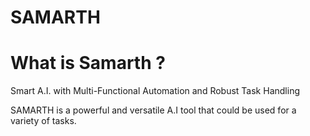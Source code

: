 # SAMARTH
# What is Samarth ?
 Smart A.I. with Multi-Functional Automation and Robust Task Handling 
 
 SAMARTH is a powerful and versatile A.I tool that could be used for a variety of tasks.
 
